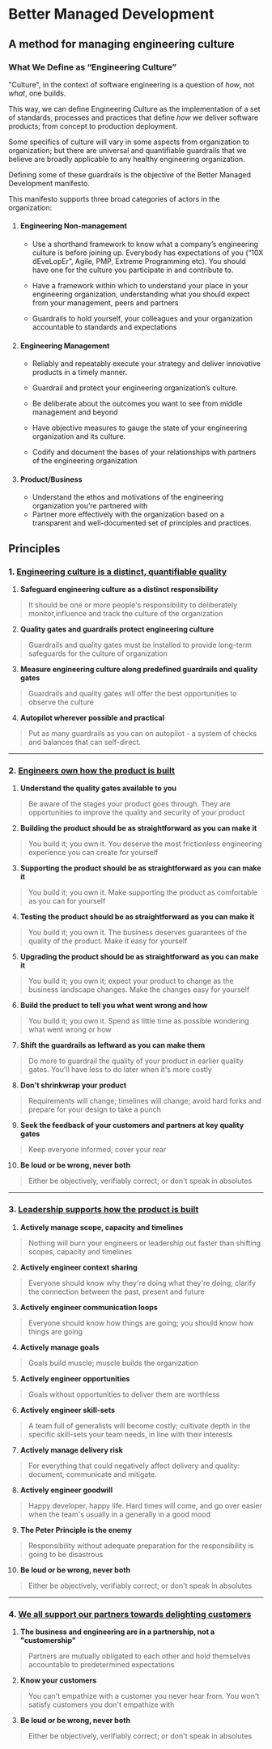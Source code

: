 Better Managed Development
===========================
## A method for managing engineering culture
### What We Define as “Engineering Culture”

"Culture", in the context of software engineering is a question of _how_, not _what_, one builds.

This way, we can define Engineering Culture as the implementation of a set of standards, processes and practices that define _how_ we deliver software products; from concept to production deployment. 

Some specifics of culture will vary in some aspects from organization to organization; but there are universal and quantifiable guardrails that we believe are broadly applicable to any healthy engineering organization. 

Defining some of these guardrails is the objective of the Better Managed Development manifesto. 

This manifesto supports three broad categories of actors in the organization:

1. #### Engineering Non-management
   - Use a shorthand framework to know what a company’s engineering culture is before joining up. Everybody has expectations of you (“10X dEveLopEr”, Agile, PMP, 	Extreme Programming etc). You should have one for the culture you participate in and contribute to. 	
 	
   - Have a framework within which to understand your place in your engineering organization, understanding what you should expect from your management, peers and 	partners
 	
   - Guardrails to hold yourself, your colleagues and your organization accountable to standards and 	expectations

2. #### Engineering Management
   - Reliably and repeatably execute your strategy and deliver innovative products in a timely 	manner.
 	
   - Guardrail and protect your engineering organization’s culture.
 	
   - Be deliberate about the outcomes you want to see from middle management and beyond
 	
   - Have objective measures to gauge the state of your engineering organization and its culture.
 	
   - Codify and document the bases 	of your relationships with partners of the engineering organization

3. #### Product/Business
   - Understand the ethos and 	motivations of the engineering organization you’re partnered with
   - Partner more effectively with the organization based on a transparent and well-documented set of principles and practices.


## Principles
### 1. [Engineering culture is a distinct, quantifiable quality](content/intro.md)

  1. **Safeguard engineering culture as a distinct responsibility**
   > It should be one or more people's responsibility to deliberately monitor,influence and track the culture of the organization
   
  2. **Quality gates and guardrails protect engineering culture**
   > Guardrails and quality gates must be installed to provide long-term safeguards for the culture of organization
   
  3. **Measure engineering culture along predefined guardrails and quality gates**
   > Guardrails and quality gates will offer the best opportunities to observe the culture
   
  4. **Autopilot wherever possible and practical**
   > Put as many guardrails as you can on autopilot - a system of checks and balances that can self-direct.
  
 ****
 
### 2. [Engineers own how the product is built](content/build.md)

 1. **Understand the quality gates available to you**
   > Be aware of the stages your product goes through. They are opportunities to improve the quality and security of your product
   
 2. **Building the product should be as straightforward as you can make it**
   > You build it; you own it. You deserve the most frictionless engineering experience you can create for yourself
   
 3. **Supporting the product should be as straightforward as you can make it** 
   > You build it; you own it. Make supporting the product as comfortable as you can for yourself
   
 4. **Testing the product should be as straightforward as you can make it**
   > You build it; you own it. The business deserves guarantees of the quality of the product. Make it easy for yourself
   
 5. **Upgrading the product should be as straightforward as you can make it** 
   > You build it; you own it; expect your product to change as the business landscape changes. Make the changes easy for yourself
   
 6. **Build the product to tell you what went wrong and how**
   > You build it; you own it. Spend as little time as possible wondering what went wrong or how
   
 7. **Shift the guardrails as leftward as you can make them**
   > Do more to guardrail the quality of your product in earlier quality gates. You'll have less to do later when it's more costly
   
 8. **Don't shrinkwrap your product**
   > Requirements will change; timelines will change; avoid hard forks and prepare for your design to take a punch
   
 9. **Seek the feedback of your customers and partners at key quality gates**
   > Keep everyone informed; cover your rear
   
 10. **Be loud or be wrong, never both**
   > Either be objectively, verifiably correct; or don't speak in absolutes  
   
   ***
   
### 3. [Leadership supports how the product is built ](content/grow.md)

  1. **Actively manage scope, capacity and timelines**
   > Nothing will burn your engineers or leadership out faster than shifting scopes, capacity and timelines
   
  2. **Actively engineer context sharing**
   > Everyone should know why they're doing what they're doing; clarify the connection between the past, present and future
   
  3. **Actively engineer communication loops**
   > Everyone should know how things are going; you should know how things are going
   
  4. **Actively manage goals**
   > Goals build muscle; muscle builds the organization
    
  5. **Actively engineer opportunities** 
   > Goals without opportunities to deliver them are worthless
    
  6. **Actively engineer skill-sets** 
   > A team full of generalists will become costly; cultivate depth in the specific skill-sets your team needs, in line with their interests
   
  7. **Actively manage delivery risk**
   >  For everything that could negatively affect delivery and quality: document, communicate and mitigate.
   
  8. **Actively engineer goodwill**
   > Happy developer, happy life. Hard times will come, and go over easier when the team's usually in a generally in a good mood
   
  9. **The Peter Principle is the enemy**
   > Responsibility without adequate preparation for the responsibility is going to be disastrous 
   
 10. **Be loud or be wrong, never both**
   > Either be objectively, verifiably correct; or don't speak in absolutes

   ***
### 4. [We all support our partners towards delighting customers](content/partner.md)
  1. **The business and engineering are in a partnership, not a "customership"**
   > Partners are mutually obligated to each other and hold themselves accountable to predetermined expectations
   
  2. **Know your customers**
   > You can't empathize with a customer you never hear from. You won't satisfy customers you don't empathize with
   
  3. **Be loud or be wrong, never both**
   > Either be objectively, verifiably correct; or don't speak in absolutes


